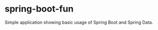 spring-boot-fun
===============

Simple application showing basic usage of Spring Boot and Spring Data.


